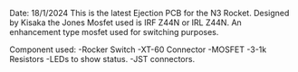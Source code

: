 Date: 18/1/2024
This is the latest Ejection PCB for the N3 Rocket.
Designed by Kisaka the Jones
Mosfet used is IRF Z44N or IRL Z44N.
An enhancement type mosfet used for switching purposes.

Component used:
-Rocker Switch
-XT-60 Connector
-MOSFET
-3-1k Resistors
-LEDs to show status.
-JST connectors.
